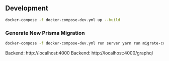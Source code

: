 ## Development

```bash
docker-compose -f docker-compose-dev.yml up --build
```

### Generate New Prisma Migration

```bash
docker-compose -f docker-compose-dev.yml run server yarn run migrate-commit
```

Backend: http://localhost:4000
Backend: http://localhost:4000/graphql
